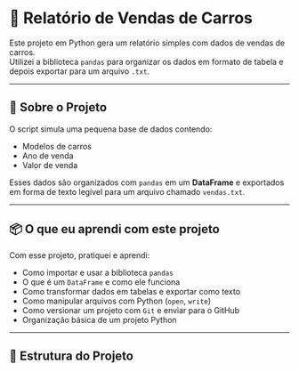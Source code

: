 # 🧾 Relatório de Vendas de Carros

Este projeto em Python gera um relatório simples com dados de vendas de carros.  
Utilizei a biblioteca `pandas` para organizar os dados em formato de tabela e depois exportar para um arquivo `.txt`.

---

## 🚗 Sobre o Projeto

O script simula uma pequena base de dados contendo:

- Modelos de carros
- Ano de venda
- Valor de venda

Esses dados são organizados com `pandas` em um **DataFrame** e exportados em forma de texto legível para um arquivo chamado `vendas.txt`.

---

## 📦 O que eu aprendi com este projeto

Com esse projeto, pratiquei e aprendi:

- Como importar e usar a biblioteca `pandas`
- O que é um `DataFrame` e como ele funciona
- Como transformar dados em tabelas e exportar como texto
- Como manipular arquivos com Python (`open`, `write`)
- Como versionar um projeto com `Git` e enviar para o GitHub
- Organização básica de um projeto Python

---

## 📁 Estrutura do Projeto

